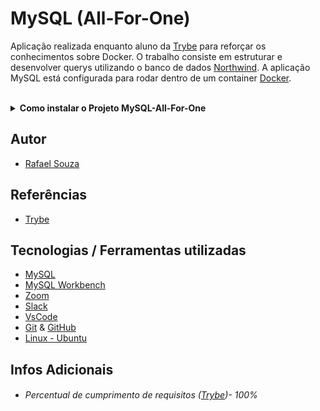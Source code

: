 # MySQL (All-For-One)

Aplicação realizada enquanto aluno da [Trybe](https://www.betrybe.com/) para reforçar os conhecimentos sobre Docker. O trabalho consiste em estruturar e desenvolver querys utilizando o banco de dados [Northwind](https://www.aspsnippets.com/Articles/Download-and-Install-Microsoft-Northwind-Sample-database-in-MySql.aspx). A aplicação MySQL está configurada para rodar dentro de um container [Docker](https://www.docker.com/).

<br>

<details>
  <summary><strong>Como instalar o Projeto MySQL-All-For-One</strong></summary><br />

## Instalação
 
<hr>
 
### Rodando a aplicação via [Docker](https://www.docker.com/)

> :warning: Antes de começar, seu docker-compose precisa estar na versão 1.29 ou superior. [Veja aqui](https://www.digitalocean.com/community/tutorials/how-to-install-and-use-docker-compose-on-ubuntu-20-04-pt) ou [na documentação](https://docs.docker.com/compose/install/) como instalá-lo. No primeiro artigo, você pode substituir onde está com `1.26.0` por `1.29.2`.

<br>

- Clone o repositório `git@github.com:Rafael-Souza-97/mysql-all-for-one.git`;

```bash
git clone git@github.com:Rafael-Souza-97/mysql-all-for-one.git
```

<br>

- Entre na pasta do repositório que você acabou de clonar:

```bash
cd mysql-all-for-one
```

<br>

- Rode o serviço `node` com o comando `docker-compose up -d`.

 > - Esse serviço irá inicializar um container chamado `one_for_all`.
 > - A partir daqui você pode rodar o container via CLI ou abri-lo no VS Code.
 
```bash
docker-compose up -d
```

<br>

- Use o comando `docker exec -it all_for_one bash`.

 > - Ele te dará acesso ao terminal interativo do container criado pelo compose, que está rodando em segundo plano.
 > - As credencias de acesso ao banco de dados estão definidas no arquivo `docker-compose.yml`, e são acessíveis no container através das variáveis de    ambiente `MYSQL_USER` e `MYSQL_PASSWORD`.

```bash
docker exec -it all_for_one bash
```

<br>

- Instale as depëndencias, caso necessário, com `npm install` (dentro do bash do container).

```bash
npm install
```

 > Execute a aplicação com `npm start` ou `npm run dev`

<br>
<hr>
 
### Rodando a aplicação SEM [Docker](https://www.docker.com/)

  > :warning: Para rodar a aplicação desta forma, obrigatoriamente você deve ter o [Node](https://nodejs.org/en/) instalado em seu computador.
 
 <br>

- Clone o repositório `git@github.com:Rafael-Souza-97/mysql-one-for-all.git`;

```bash
git clone git@github.com:Rafael-Souza-97/mysql-one-for-all.git
```

<br>

 - Instale as depëndencias, caso necessário, com `npm install`.

```bash
npm install
```

<hr>
<br>

</details>

## Autor

- [Rafael Souza](https://github.com/Rafael-Souza-97)

## Referências

 - [Trybe](https://www.betrybe.com/)

## Tecnologias / Ferramentas utilizadas

- [MySQL](https://www.mysql.com/)
- [MySQL Workbench](https://www.mysql.com/products/workbench/)
- [Zoom](https://zoom.us/)
- [Slack](https://slack.com/intl/pt-br/)
- [VsCode](https://code.visualstudio.com/)
- [Git](https://git-scm.com/) & [GitHub](https://github.com/)
- [Linux - Ubuntu](https://ubuntu.com/)

## Infos Adicionais

- ###### Percentual de cumprimento de requisitos ([Trybe](https://www.betrybe.com/))- 100%
